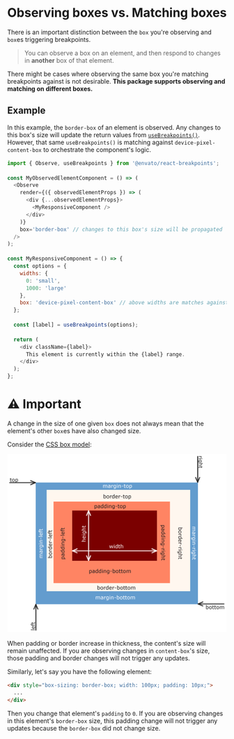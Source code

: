 # Observing boxes vs. Matching boxes

There is an important distinction between the `box` you're observing and `box`es triggering breakpoints.

> You can observe a box on an element, and then respond to changes in **another** box of that element.

There might be cases where observing the same box you're matching breakpoints against is not desirable. **This package supports observing and matching on different boxes.**

## Example

In this example, the `border-box` of an element is observed. Any changes to this box's size will update the return values from [`useBreakpoints()`](api.md#usebreakpoints). However, that same `useBreakpoints()` is matching against `device-pixel-content-box` to orchestrate the component's logic.

```javascript
import { Observe, useBreakpoints } from '@envato/react-breakpoints';

const MyObservedElementComponent = () => (
  <Observe
    render={({ observedElementProps }) => (
      <div {...observedElementProps}>
        <MyResponsiveComponent />
      </div>
    )}
    box='border-box' // changes to this box's size will be propagated
  />
);

const MyResponsiveComponent = () => {
  const options = {
    widths: {
      0: 'small',
      1000: 'large'
    },
    box: 'device-pixel-content-box' // above widths are matches against this box
  };

  const [label] = useBreakpoints(options);

  return (
    <div className={label}>
      This element is currently within the {label} range.
    </div>
  );
};
```

# ⚠️ Important

A change in the size of one given `box` does not always mean that the element's other `box`es have also changed size.

Consider the [CSS box model](https://en.wikipedia.org/wiki/CSS_box_model#/media/File:Boxmodell-detail.png):

![CSS Box Model](css-box-model.png)

When padding or border increase in thickness, the content's size will remain unaffected. If you are observing changes in `content-box`'s size, those padding and border changes will not trigger any updates.

Similarly, let's say you have the following element:

```html
<div style="box-sizing: border-box; width: 100px; padding: 10px;">
  ...
</div>
```

Then you change that element's `padding` to `0`. If you are observing changes in this element's `border-box` size, this padding change will not trigger any updates because the `border-box` did not change size.